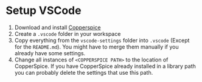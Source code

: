 # Setup VSCode

1. Download and install [Copperspice](https://www.copperspice.com/docs/cs_overview/main-install.html)
2. Create a ``.vscode`` folder in your workspace
3. Copy everything from the ``vscode-settings`` folder into ``.vscode`` (Except for the ``README.md``). You might have to merge them manually if you already have some settings.
4. Change all instances of ``<COPPERSPICE PATH>`` to the location of CopperSpice. If you have CopperSpice already installed in a library path you can probably delete the settings that use this path.